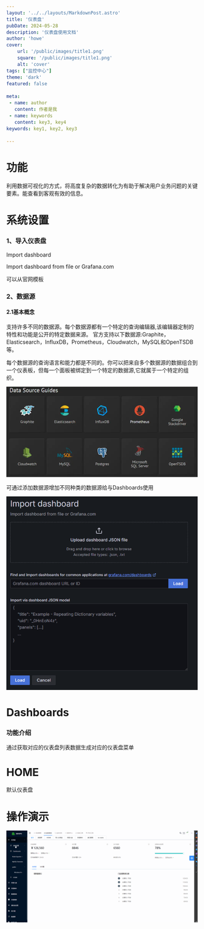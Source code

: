 ```yaml
---
layout: '../../layouts/MarkdownPost.astro'
title: '仪表盘'
pubDate: 2024-05-28
description: '仪表盘使用文档'
author: 'howe'
cover:
    url: '/public/images/title1.png'
    square: '/public/images/title1.png'
    alt: 'cover'
tags: ["监控中心"] 
theme: 'dark'
featured: false

meta:
 - name: author
   content: 作者是我
 - name: keywords
   content: key3, key4
keywords: key1, key2, key3

---
```


# 功能
利用数据可视化的方式，将高度复杂的数据转化为有助于解决用户业务问题的关键要素。能查看到客观有效的信息。

# 系统设置
### 1、导入仪表盘
Import dashboard

Import dashboard from file or Grafana.com

可以从官网模板


### 2、数据源
#### 2.1基本概念
支持许多不同的数据源。每个数据源都有一个特定的查询编辑器,该编辑器定制的特性和功能是公开的特定数据来源。 官方支持以下数据源:Graphite，Elasticsearch，InfluxDB，Prometheus，Cloudwatch，MySQL和OpenTSDB等。

每个数据源的查询语言和能力都是不同的。你可以把来自多个数据源的数据组合到一个仪表板，但每一个面板被绑定到一个特定的数据源,它就属于一个特定的组织。

![|inline](/public/images/1.png)

可通过添加数据源增加不同种类的数据源给与Dashboards使用

![|inline](/public/images/2.png)

# Dashboards
### 功能介绍
通过获取对应的仪表盘列表数据生成对应的仪表盘菜单

# HOME
默认仪表盘


# 操作演示
![|inline](/public/images/1.gif)